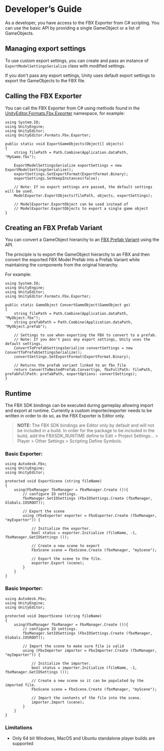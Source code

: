 # Developer’s Guide

As a developer, you have access to the FBX Exporter from C# scripting. You can use the basic API by providing a single GameObject or a list of GameObjects. 

## Managing export settings

To use custom export settings, you can create and pass an instance of `ExportModelSettingsSerialize` class with modified settings.

If you don't pass any export settings, Unity uses default export settings to export the GameObjects to the FBX file.

## Calling the FBX Exporter

You can call the FBX Exporter from C# using methods found in the [UnityEditor.Formats.Fbx.Exporter](UnityEditor.Formats.Fbx.Exporter.html) namespace, for example:

```
using System.IO;
using UnityEngine;
using UnityEditor;
using UnityEditor.Formats.Fbx.Exporter;

public static void ExportGameObjects(Object[] objects)
{
    string filePath = Path.Combine(Application.dataPath, "MyGame.fbx");

    ExportModelSettingsSerialize exportSettings = new ExportModelSettingsSerialize();
    exportSettings.SetExportFormat(ExportFormat.Binary);
    exportSettings.SetKeepInstances(false);

    // Note: If no export settings are passed, the default settings will be used.
    ModelExporter.ExportObjects(filePath, objects, exportSettings);

    // ModelExporter.ExportObject can be used instead of 
    // ModelExporter.ExportObjects to export a single game object
}
```

## Creating an FBX Prefab Variant 

You can convert a GameObject hierarchy to an [FBX Prefab Variant](../manual/prefabs.html) using the API. 

The principle is to export the GameObject hierarchy to an FBX and then convert the exported FBX Model Prefab into a Prefab Variant while maintaining the components from the original hierarchy.

For example:

```
using System.IO;
using UnityEngine;
using UnityEditor;
using UnityEditor.Formats.Fbx.Exporter;

public static GameObject ConvertGameObject(GameObject go)
{
    string filePath = Path.Combine(Application.dataPath, "MyObject.fbx");
    string prefabPath = Path.Combine(Application.dataPath, "MyObject.prefab");

    // Settings to use when exporting the FBX to convert to a prefab.
    // Note: If you don't pass any export settings, Unity uses the default settings.
    ConvertToPrefabSettingsSerialize convertSettings = new ConvertToPrefabSettingsSerialize();
    convertSettings.SetExportFormat(ExportFormat.Binary);

    // Returns the prefab variant linked to an fbx file
    return ConvertToNestedPrefab.Convert(go, fbxFullPath: filePath, prefabFullPath: prefabPath, exportOptions: convertSettings);
}
```


## Runtime

The FBX SDK bindings can be executed during gameplay allowing import and export at runtime. Currently a custom importer/exporter needs to be written in order to do so, as the FBX Exporter is Editor only.

> **NOTE:** The FBX SDK bindings are Editor only by default and will not be included in a build. In order for the package to be included in the build, add the FBXSDK_RUNTIME define to Edit > Project Settings... > Player > Other Settings > Scripting Define Symbols.

### Basic Exporter:

```
using Autodesk.Fbx;
using UnityEngine;
using UnityEditor;

protected void ExportScene (string fileName)
{
    using(FbxManager fbxManager = FbxManager.Create ()){
        // configure IO settings.
        fbxManager.SetIOSettings (FbxIOSettings.Create (fbxManager, Globals.IOSROOT));
        
        // Export the scene
        using (FbxExporter exporter = FbxExporter.Create (fbxManager, "myExporter")) {

            // Initialize the exporter.
            bool status = exporter.Initialize (fileName, -1, fbxManager.GetIOSettings ());

            // Create a new scene to export
            FbxScene scene = FbxScene.Create (fbxManager, "myScene");

            // Export the scene to the file.
            exporter.Export (scene);
        }
    }
}
```

### Basic Importer:

```
using Autodesk.Fbx;
using UnityEngine;
using UnityEditor;

protected void ImportScene (string fileName)
{
    using(FbxManager fbxManager = FbxManager.Create ()){
        // configure IO settings.
        fbxManager.SetIOSettings (FbxIOSettings.Create (fbxManager, Globals.IOSROOT));
        
        // Import the scene to make sure file is valid
        using (FbxImporter importer = FbxImporter.Create (fbxManager, "myImporter")) {

            // Initialize the importer.
            bool status = importer.Initialize (fileName, -1, fbxManager.GetIOSettings ());

            // Create a new scene so it can be populated by the imported file.
            FbxScene scene = FbxScene.Create (fbxManager, "myScene");

            // Import the contents of the file into the scene.
            importer.Import (scene);
        }
    }
}
```

### Limitations

* Only 64 bit Windows, MacOS and Ubuntu standalone player builds are supported